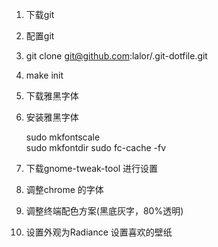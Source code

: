 1. 下载git
2. 配置git
3. git clone git@github.com:lalor/.git-dotfile.git
4. make init

5. 下载雅黑字体
6. 安装雅黑字体

   sudo mkfontscale                                                  
   sudo mkfontdir
   sudo fc-cache -fv

7. 下载gnome-tweak-tool 进行设置
8. 调整chrome 的字体
9. 调整终端配色方案(黑底灰字，80%透明)
10. 设置外观为Radiance 设置喜欢的壁纸

